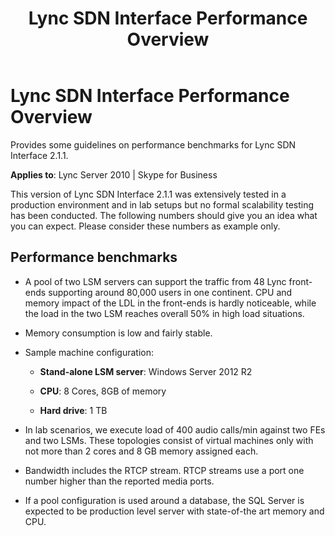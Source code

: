 ﻿---
title: Lync SDN Interface Performance Overview
TOCTitle: Lync SDN Interface Performance Overview
ms:assetid: 2ba10414-fcc4-40be-b87e-dc52f517c626
ms:mtpsurl: https://msdn.microsoft.com/en-us/library/Dn912667(v=office.15)
ms:contentKeyID: 64126837
ms.date: 03/04/2016
mtps_version: v=office.15
---

# Lync SDN Interface Performance Overview

Provides some guidelines on performance benchmarks for Lync SDN Interface 2.1.1.


**Applies to**: Lync Server 2010 | Skype for Business

This version of Lync SDN Interface 2.1.1 was extensively tested in a production environment and in lab setups but no formal scalability testing has been conducted. The following numbers should give you an idea what you can expect. Please consider these numbers as example only.

## Performance benchmarks

  - A pool of two LSM servers can support the traffic from 48 Lync front-ends supporting around 80,000 users in one continent. CPU and memory impact of the LDL in the front-ends is hardly noticeable, while the load in the two LSM reaches overall 50% in high load situations.

  - Memory consumption is low and fairly stable.

  - Sample machine configuration:
    
      - **Stand-alone LSM server**: Windows Server 2012 R2
    
      - **CPU**: 8 Cores, 8GB of memory
    
      - **Hard drive**: 1 TB

  - In lab scenarios, we execute load of 400 audio calls/min against two FEs and two LSMs. These topologies consist of virtual machines only with not more than 2 cores and 8 GB memory assigned each.

  - Bandwidth includes the RTCP stream. RTCP streams use a port one number higher than the reported media ports.

  - If a pool configuration is used around a database, the SQL Server is expected to be production level server with state-of-the art memory and CPU.

